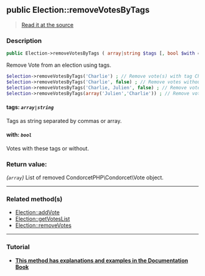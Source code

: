 ## public Election::removeVotesByTags

> [Read it at the source](https://github.com/julien-boudry/Condorcet/blob/master/src/ElectionProcess/VotesProcess.php#L297)

### Description    

```php
public Election->removeVotesByTags ( array|string $tags [, bool $with = true] ): array
```

Remove Vote from an election using tags.

```php
$election->removeVotesByTags('Charlie') ; // Remove vote(s) with tag Charlie
$election->removeVotesByTags('Charlie', false) ; // Remove votes without tag Charlie
$election->removeVotesByTags('Charlie, Julien', false) ; // Remove votes without tag Charlie AND without tag Julien.
$election->removeVotesByTags(array('Julien','Charlie')) ; // Remove votes with tag Charlie OR with tag Julien.
```
    

#### **tags:** *`array|string`*   
Tags as string separated by commas or array.    


#### **with:** *`bool`*   
Votes with these tags or without.    


### Return value:   

*(`array`)* List of removed CondorcetPHP\Condorcet\Vote object.


---------------------------------------

### Related method(s)      

* [Election::addVote](/Docs/ApiReferences/Election%20Class/public%20Election--addVote.md)    
* [Election::getVotesList](/Docs/ApiReferences/Election%20Class/public%20Election--getVotesList.md)    
* [Election::removeVotes](/Docs/ApiReferences/Election%20Class/public%20Election--removeVotes.md)    

---------------------------------------

### Tutorial

* **[This method has explanations and examples in the Documentation Book](https://www.condorcet.io/3.AsPhpLibrary/5.Votes/2.VotesTags)**    
